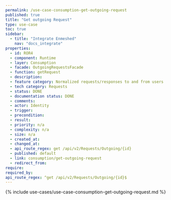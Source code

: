 ```yaml
---
permalink: /use-case-consumption-get-outgoing-request
published: true
title: "Get outgoing Request"
type: use-case
toc: true
sidebar:
  - title: "Integrate Enmeshed"
    nav: "docs_integrate"
properties:
  - id: ROR4
  - component: Runtime
  - layer: Consumption
  - facade: OutgoingRequestsFacade
  - function: getRequest
  - description:
  - feature category: Normalized requests/responses to and from users
  - tech category: Requests
  - status: DONE
  - documentation status: DONE
  - comments:
  - actor: Identity
  - trigger:
  - precondition:
  - result:
  - priority: n/a
  - complexity: n/a
  - size: n/a
  - created_at:
  - changed_at:
  - api_route_regex: get /api/v2/Requests/Outgoing/{id}
  - published: default
  - link: consumption/get-outgoing-request
  - redirect_from:
require:
required_by:
api_route_regex: ^get /api/v2/Requests/Outgoing/{id}$
---
```


{% include use-cases/use-case-consumption-get-outgoing-request.md %}
